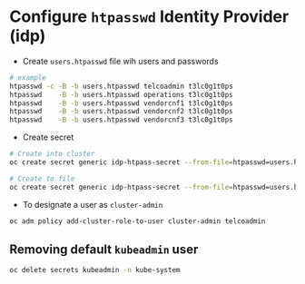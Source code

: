 # Configure `htpasswd` Identity Provider (idp)

- Create `users.htpasswd` file wih users and passwords

```bash
# example
htpasswd -c -B -b users.htpasswd telcoadmin t3lc0g1t0ps
htpasswd    -B -b users.htpasswd operations t3lc0g1t0ps
htpasswd    -B -b users.htpasswd vendorcnf1 t3lc0g1t0ps
htpasswd    -B -b users.htpasswd vendorcnf2 t3lc0g1t0ps
htpasswd    -B -b users.htpasswd vendorcnf3 t3lc0g1t0ps
```

- Create secret

```bash
# Create into cluster
oc create secret generic idp-htpass-secret --from-file=htpasswd=users.htpasswd -n openshift-config

# Create to file
oc create secret generic idp-htpass-secret --from-file=htpasswd=users.htpasswd -n openshift-config --dry-run=client -o yaml > 01-htpasswd-secret-example.yaml
```

- To designate a user as `cluster-admin`

```bash
oc adm policy add-cluster-role-to-user cluster-admin telcoadmin
```

## Removing default `kubeadmin` user

```bash
oc delete secrets kubeadmin -n kube-system
```
